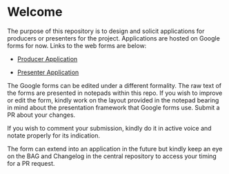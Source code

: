 
# Welcome

The purpose of this repository is to design and solicit applications for producers or presenters for the project. Applications are hosted on Google forms for now. Links to the web forms are below: 

- [Producer Application](https://forms.gle/Nh4ZeKsctaxejBxf8)

- [Presenter Application](https://forms.gle/mKQw99K32pciQDcg9)

The Google forms can be edited under a different formality. The raw text of the forms are presented in notepads within this repo. If you wish to improve or edit the form, kindly work on the layout provided in the notepad bearing in mind about the presentation framework that Google forms use. Submit a PR about your changes. 

If you wish to comment your submission, kindly do it in active voice and notate properly for its indication. 

The form can extend into an application in the future but kindly keep an eye on the BAG and Changelog in the central repository to access your timing for a PR request. 

